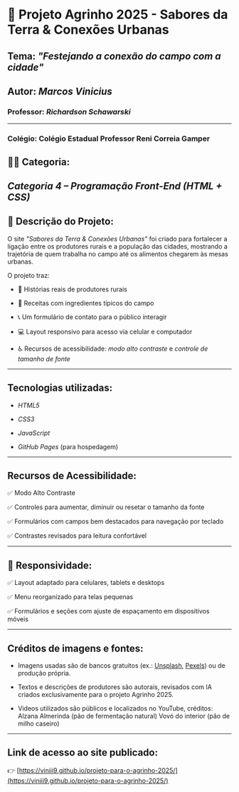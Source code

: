 # 🌱 Projeto Agrinho 2025 - Sabores da Terra & Conexões Urbanas

  

## Tema: *"Festejando a conexão do campo com a cidade"*
  ##  Autor: *Marcos Vinicius*

 ###  Professor: *Richardson Schawarski* 
---
###  Colégio: Colégio Estadual Professor Reni Correia Gamper
  

## 👨‍💻 Categoria:

*Categoria 4 – Programação Front-End (HTML + CSS)*
---
## 📝 Descrição do Projeto:

  

O site *"Sabores da Terra & Conexões Urbanas"* foi criado para fortalecer a ligação entre os produtores rurais e a população das cidades, mostrando a trajetória de quem trabalha no campo até os alimentos chegarem às mesas urbanas.

  

O projeto traz:

  

- 🌾 Histórias reais de produtores rurais

- 🍞 Receitas com ingredientes típicos do campo

- 📞 Um formulário de contato para o público interagir

- 💻 Layout responsivo para acesso via celular e computador

- ♿ Recursos de acessibilidade: *modo alto contraste* e *controle de tamanho de fonte*

---
##  Tecnologias utilizadas:

  

-  *HTML5*

-  *CSS3*

-  *JavaScript*

-  *GitHub Pages* (para hospedagem)

---
##  Recursos de Acessibilidade:

  

✅ Modo Alto Contraste

✅ Controles para aumentar, diminuir ou resetar o tamanho da fonte

✅ Formulários com campos bem destacados para navegação por teclado

✅ Contrastes revisados para leitura confortável

---
## 📱 Responsividade:

  

✅ Layout adaptado para celulares, tablets e desktops

✅ Menu reorganizado para telas pequenas

✅ Formulários e seções com ajuste de espaçamento em dispositivos móveis

---
##  Créditos de imagens e fontes:

- Imagens usadas são de bancos gratuitos (ex.: [Unsplash](https://unsplash.com), [Pexels](https://www.pexels.com)) ou de produção própria.

- Textos e descrições de produtores são autorais, revisados com IA criados exclusivamente para o projeto Agrinho 2025.

- Videos utilizados são públicos e localizados no YouTube, créditos: Alzana Almerinda (pão de fermentação natural) Vovó do interior (pão de milho caseiro)

---
##  Link de acesso ao site publicado:

👉 [https://viniii9.github.io/projeto-para-o-agrinho-2025/](https://viniii9.github.io/projeto-para-o-agrinho-2025/)

